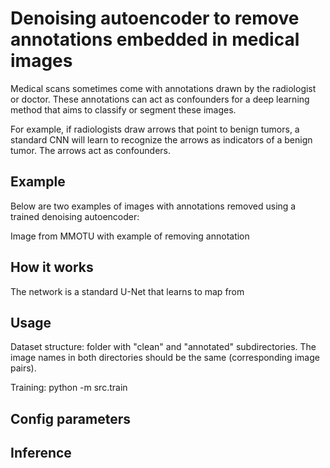 # Denoising autoencoder to remove annotations embedded in medical images

Medical scans sometimes come with annotations drawn by the radiologist or doctor. These annotations can act as confounders for a deep learning method that aims to classify or segment these images.

For example, if radiologists draw arrows that point to benign tumors, a standard CNN will learn to recognize the arrows as indicators of a benign tumor. The arrows act as confounders.

## Example

Below are two examples of images with annotations removed using a trained denoising autoencoder:



Image from MMOTU with example of removing annotation

## How it works

The network is a standard U-Net that learns to map from 

## Usage

Dataset structure: folder with "clean" and "annotated" subdirectories.
The image names in both directories should be the same (corresponding image pairs).

Training: python -m src.train



## Config parameters


## Inference